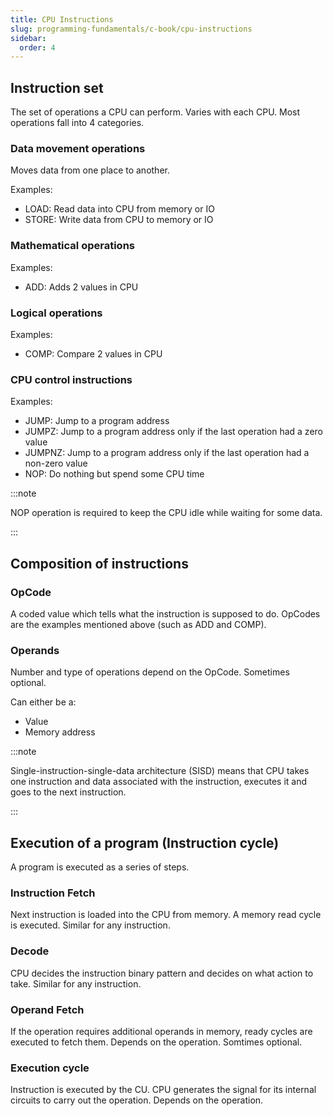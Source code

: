 ```yaml
---
title: CPU Instructions
slug: programming-fundamentals/c-book/cpu-instructions
sidebar:
  order: 4
---
```


## Instruction set

The set of operations a CPU can perform. Varies with each CPU. Most operations
fall into 4 categories.

### Data movement operations

Moves data from one place to another.

Examples:

- LOAD: Read data into CPU from memory or IO
- STORE: Write data from CPU to memory or IO

### Mathematical operations

Examples:

- ADD: Adds 2 values in CPU

### Logical operations

Examples:

- COMP: Compare 2 values in CPU

### CPU control instructions

Examples:

- JUMP: Jump to a program address
- JUMPZ: Jump to a program address only if the last operation had a zero value
- JUMPNZ: Jump to a program address only if the last operation had a non-zero
  value
- NOP: Do nothing but spend some CPU time

:::note

NOP operation is required to keep the CPU idle while waiting for some data.

:::

## Composition of instructions

### OpCode

A coded value which tells what the instruction is supposed to do. OpCodes are
the examples mentioned above (such as ADD and COMP).

### Operands

Number and type of operations depend on the OpCode. Sometimes optional.

Can either be a:

- Value
- Memory address

:::note

Single-instruction-single-data architecture (SISD) means that CPU takes one
instruction and data associated with the instruction, executes it and goes to
the next instruction.

:::

## Execution of a program (Instruction cycle)

A program is executed as a series of steps.

### Instruction Fetch

Next instruction is loaded into the CPU from memory. A memory read cycle is
executed. Similar for any instruction.

### Decode

CPU decides the instruction binary pattern and decides on what action to take.
Similar for any instruction.

### Operand Fetch

If the operation requires additional operands in memory, ready cycles are
executed to fetch them. Depends on the operation. Somtimes optional.

### Execution cycle

Instruction is executed by the CU. CPU generates the signal for its internal
circuits to carry out the operation. Depends on the operation.
